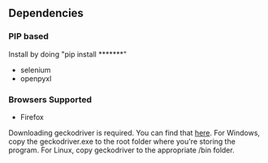 ## Dependencies

### PIP based
Install by doing "pip install *******"
+ selenium
+ openpyxl

### Browsers Supported

+ Firefox

Downloading geckodriver is required. You can find that [here](https://github.com/mozilla/geckodriver/releases). For Windows, copy the geckodriver.exe to the root folder where you're storing the program. For Linux, copy geckodriver to the appropriate /bin folder.